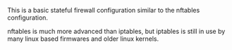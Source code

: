 This is a basic stateful firewall configuration similar to the nftables configuration.

nftables is much more advanced than iptables, but iptables is still in use by many linux based firmwares and older linux kernels.
